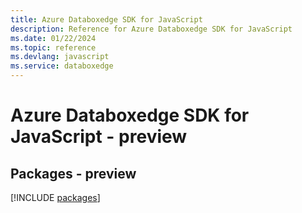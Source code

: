 ```yaml
---
title: Azure Databoxedge SDK for JavaScript
description: Reference for Azure Databoxedge SDK for JavaScript
ms.date: 01/22/2024
ms.topic: reference
ms.devlang: javascript
ms.service: databoxedge
---
```

# Azure Databoxedge SDK for JavaScript - preview
## Packages - preview
[!INCLUDE [packages](databoxedge-index.md)]